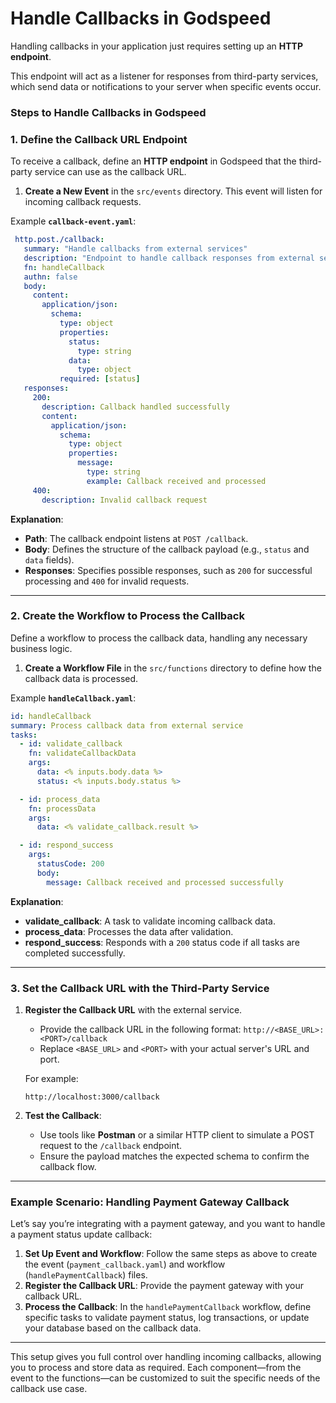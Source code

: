 # Handle Callbacks in Godspeed
Handling callbacks in your application just requires setting up an **HTTP endpoint**.

This endpoint will act as a listener for responses from third-party services, which send data or notifications to your server when specific events occur.

### Steps to Handle Callbacks in Godspeed

### 1. Define the Callback URL Endpoint

To receive a callback, define an **HTTP endpoint** in Godspeed that the third-party service can use as the callback URL.

1. **Create a New Event** in the `src/events` directory. This event will listen for incoming callback requests.

Example **`callback-event.yaml`**:

  ```yaml
   http.post./callback:
     summary: "Handle callbacks from external services"
     description: "Endpoint to handle callback responses from external services."
     fn: handleCallback
     authn: false
     body:
       content:
         application/json:
           schema:
             type: object
             properties:
               status:
                 type: string
               data:
                 type: object
             required: [status]
     responses:
       200:
         description: Callback handled successfully
         content:
           application/json:
             schema:
               type: object
               properties:
                 message:
                   type: string
                   example: Callback received and processed
       400:
         description: Invalid callback request
   ```

   **Explanation**:
   - **Path**: The callback endpoint listens at `POST /callback`.
   - **Body**: Defines the structure of the callback payload (e.g., `status` and `data` fields).
   - **Responses**: Specifies possible responses, such as `200` for successful processing and `400` for invalid requests.

---

### 2. Create the Workflow to Process the Callback

Define a workflow to process the callback data, handling any necessary business logic.

1. **Create a Workflow File** in the `src/functions` directory to define how the callback data is processed.

Example **`handleCallback.yaml`**:

   ```yaml
   id: handleCallback
   summary: Process callback data from external service
   tasks:
     - id: validate_callback
       fn: validateCallbackData
       args:
         data: <% inputs.body.data %>
         status: <% inputs.body.status %>

     - id: process_data
       fn: processData
       args:
         data: <% validate_callback.result %>

     - id: respond_success
       args:
         statusCode: 200
         body:
           message: Callback received and processed successfully
   ```

   **Explanation**:
   - **validate_callback**: A task to validate incoming callback data.
   - **process_data**: Processes the data after validation.
   - **respond_success**: Responds with a `200` status code if all tasks are completed successfully.

---

### 3. Set the Callback URL with the Third-Party Service

1. **Register the Callback URL** with the external service.
   - Provide the callback URL in the following format: `http://<BASE_URL>:<PORT>/callback`
   - Replace `<BASE_URL>` and `<PORT>` with your actual server's URL and port.

   For example:
   ```plaintext
   http://localhost:3000/callback
   ```

2. **Test the Callback**:
   - Use tools like **Postman** or a similar HTTP client to simulate a POST request to the `/callback` endpoint.
   - Ensure the payload matches the expected schema to confirm the callback flow.

---

### Example Scenario: Handling Payment Gateway Callback

Let’s say you’re integrating with a payment gateway, and you want to handle a payment status update callback:

1. **Set Up Event and Workflow**: Follow the same steps as above to create the event (`payment_callback.yaml`) and workflow (`handlePaymentCallback`) files.
2. **Register the Callback URL**: Provide the payment gateway with your callback URL.
3. **Process the Callback**: In the `handlePaymentCallback` workflow, define specific tasks to validate payment status, log transactions, or update your database based on the callback data.

---

This setup gives you full control over handling incoming callbacks, allowing you to process and store data as required. Each component—from the event to the functions—can be customized to suit the specific needs of the callback use case.